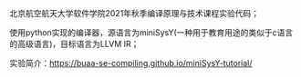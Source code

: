 北京航空航天大学软件学院2021年秋季编译原理与技术课程实验代码；

使用python实现的编译器，源语言为miniSysY(一种用于教育用途的类似于c语言的高级语言)，目标语言为LLVM IR；

实验简介：https://buaa-se-compiling.github.io/miniSysY-tutorial/